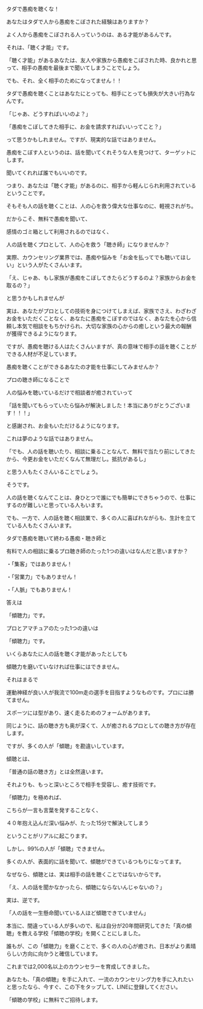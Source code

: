 タダで愚痴を聴くな！

  

あなたはタダで人から愚痴をこぼされた経験はありますか？

  

よく人から愚痴をこぼされる人っていうのは、ある才能があるんです。

  

それは、「聴く才能」です。

  

「聴く才能」があるあなたは、友人や家族から愚痴をこぼされた時、良かれと思って、相手の愚痴を最後まで聞いてしまうことでしょう。

  

でも、それ、全く相手のためになってません！！

  

タダで愚痴を聴くことはあなたにとっても、相手にとっても損失が大きい行為なんです。

  

「じゃあ、どうすればいいのよ？」

  

「愚痴をこぼしてきた相手に、お金を請求すればいいってこと？」

  

って思うかもしれません。ですが、現実的な話ではありません。

  

愚痴をこぼす人というのは、話を聞いてくれそうな人を見つけて、ターゲットにします。

  

聞いてくれれば誰でもいいのです。

  

つまり、あなたは「聴く才能」があるのに、相手から軽んじられ利用されているということです。

  

そもそも人の話を聴くことは、人の心を救う偉大な仕事なのに、軽視されがち。

  

だからこそ、無料で愚痴を聞いて、

  

感情のゴミ箱として利用されるのではなく、

  

人の話を聴くプロとして、人の心を救う「聴き師」になりませんか？

  

  

実際、カウンセリング業界では、愚痴や悩みを「お金を払ってでも聴いてほしい」という人がたくさんいます。

  

「え、じゃあ、もし家族が愚痴をこぼしてきたらどうするのよ？家族からお金を取るの？」

  

と思うかもしれませんが

  

実は、あなたがプロとしての技術を身につけてしまえば、家族でさえ、わざわざお金をいただくことなく、あなたに愚痴をこぼすのではなく、あなたを心から信頼し本気で相談をもちかけられ、大切な家族の心からの癒しという最大の報酬が獲得できるようになります。

  

ですが、愚痴を聴ける人はたくさんいますが、真の意味で相手の話を聴くことができる人材が不足しています。

  

愚痴を聴くことができるあなたの才能を仕事にしてみませんか？

  

プロの聴き師になることで

  

人の悩みを聴いているだけで相談者が癒されていって

  

  

「話を聞いてもらっていたら悩みが解決しました！本当にありがとうございます！！！」

  

  

と感謝され、お金もいただけるようになります。

  

  

これは夢のような話ではありません。

  

  

「でも、人の話を聴いたり、相談に乗ることなんて、無料で当たり前にしてきたから、今更お金をいただくなんて無理だし。抵抗があるし」

  

  

と思う人もたくさんいることでしょう。

  

  

そうです。

  

  

人の話を聴くなんてことは、身ひとつで誰にでも簡単にできちゃうので、仕事にするのが難しいと思っている人もいます。

  

  

でも、一方で、人の話を聴く相談業で、多くの人に喜ばれながらも、生計を立てている人もたくさんいます。

  

  

タダで愚痴を聴いて終わる愚痴・聴き師と

  

  

有料で人の相談に乗るプロ聴き師のたった1つの違いはなんだと思いますか？

  

  

・「集客」ではありません！

  

  

・「営業力」でもありません！

  

  

・「人脈」でもありません！

  

  

答えは

  

  

「傾聴力」です。

  

  

プロとアマチュアのたった1つの違いは

  

「傾聴力」です。

  

  

いくらあなたに人の話を聴く才能があったとしても

  

傾聴力を磨いていなければ仕事にはできません。

  

  

それはまるで

  

運動神経が良い人が我流で100m走の選手を目指すようなものです。プロには勝てません。

  

  

スポーツには型があり、速く走るためのフォームがあります。

  

  

同じように、話の聴き方も奥が深くて、人が癒されるプロとしての聴き方が存在します。

  

  

ですが、多くの人が「傾聴」を勘違いしています。

  

  

傾聴とは、

  

  

「普通の話の聴き方」とは全然違います。

  

  

それよりも、もっと深いところで相手を受容し、癒す技術です。

  

  

「傾聴力」を極めれば、

  

  

こちらが一言も言葉を発することなく、

  

  

４０年抱え込んだ深い悩みが、たった15分で解決してしまう

  

  

ということがリアルに起こります。

  

  

しかし、99%の人が「傾聴」できません。

  

  

多くの人が、表面的に話を聞いて、傾聴ができているつもりになってます。

  

  

なぜなら、傾聴とは、実は相手の話を聴くことではないからです。

  

  

「え、人の話を聞かなかったら、傾聴にならないんじゃないの？」

  

  

実は、逆です。

  

  

「人の話を一生懸命聞いている人ほど傾聴できていません」

  

  

本当に、間違っている人が多いので、私は自分が20年間研究してきた「真の傾聴」を教える学校「傾聴の学校」を開くことにしました。

  

  

誰もが、この「傾聴力」を磨くことで、多くの人の心が癒され、日本がより素晴らしい方向に向かうと確信しています。

  

  

これまでは2,000名以上のカウンセラーを育成してきました。

  

  

あなたも、「真の傾聴」を手に入れて、一流のカウンセリング力を手に入れたいと思ったなら、今すぐ、この下をタップして、LINEに登録してください。

  

  

「傾聴の学校」に無料でご招待します。